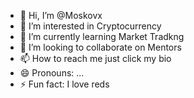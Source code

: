 - 👋 Hi, I’m @Moskovx
- 👀 I’m interested in Cryptocurrency
- 🌱 I’m currently learning Market Tradkng
- 💞️ I’m looking to collaborate on Mentors
- 📫 How to reach me just click my bio
- 😄 Pronouns: ...
- ⚡ Fun fact: I love reds

<!---
Moskovx/Moskovx is a ✨ special ✨ repository because its `README.md` (this file) appears on your GitHub profile.
You can click the Preview link to take a look at your changes.
--->
